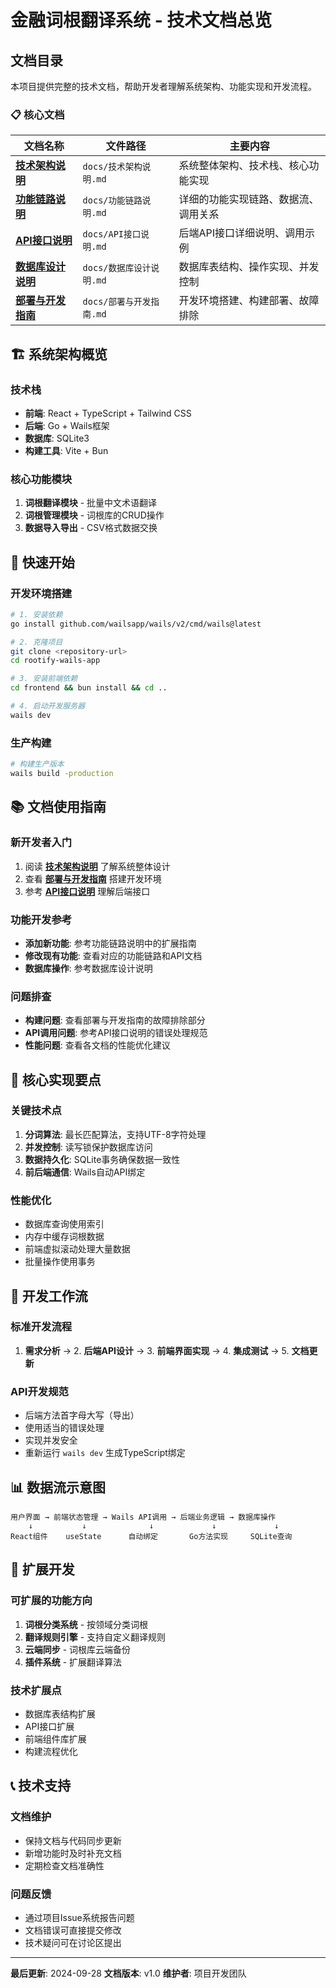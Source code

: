 # 金融词根翻译系统 - 技术文档总览

## 文档目录

本项目提供完整的技术文档，帮助开发者理解系统架构、功能实现和开发流程。

### 📋 核心文档

| 文档名称 | 文件路径 | 主要内容 |
|---------|---------|---------|
| **[技术架构说明](./技术架构说明.md)** | `docs/技术架构说明.md` | 系统整体架构、技术栈、核心功能实现 |
| **[功能链路说明](./功能链路说明.md)** | `docs/功能链路说明.md` | 详细的功能实现链路、数据流、调用关系 |
| **[API接口说明](./API接口说明.md)** | `docs/API接口说明.md` | 后端API接口详细说明、调用示例 |
| **[数据库设计说明](./数据库设计说明.md)** | `docs/数据库设计说明.md` | 数据库表结构、操作实现、并发控制 |
| **[部署与开发指南](./部署与开发指南.md)** | `docs/部署与开发指南.md` | 开发环境搭建、构建部署、故障排除 |

## 🏗️ 系统架构概览

### 技术栈
- **前端**: React + TypeScript + Tailwind CSS
- **后端**: Go + Wails框架
- **数据库**: SQLite3
- **构建工具**: Vite + Bun

### 核心功能模块
1. **词根翻译模块** - 批量中文术语翻译
2. **词根管理模块** - 词根库的CRUD操作
3. **数据导入导出** - CSV格式数据交换

## 🔧 快速开始

### 开发环境搭建
```bash
# 1. 安装依赖
go install github.com/wailsapp/wails/v2/cmd/wails@latest

# 2. 克隆项目
git clone <repository-url>
cd rootify-wails-app

# 3. 安装前端依赖
cd frontend && bun install && cd ..

# 4. 启动开发服务器
wails dev
```

### 生产构建
```bash
# 构建生产版本
wails build -production
```

## 📚 文档使用指南

### 新开发者入门
1. 阅读 **[技术架构说明](./技术架构说明.md)** 了解系统整体设计
2. 查看 **[部署与开发指南](./部署与开发指南.md)** 搭建开发环境
3. 参考 **[API接口说明](./API接口说明.md)** 理解后端接口

### 功能开发参考
- **添加新功能**: 参考功能链路说明中的扩展指南
- **修改现有功能**: 查看对应的功能链路和API文档
- **数据库操作**: 参考数据库设计说明

### 问题排查
- **构建问题**: 查看部署与开发指南的故障排除部分
- **API调用问题**: 参考API接口说明的错误处理规范
- **性能问题**: 查看各文档的性能优化建议

## 🎯 核心实现要点

### 关键技术点
1. **分词算法**: 最长匹配算法，支持UTF-8字符处理
2. **并发控制**: 读写锁保护数据库访问
3. **数据持久化**: SQLite事务确保数据一致性
4. **前后端通信**: Wails自动API绑定

### 性能优化
- 数据库查询使用索引
- 内存中缓存词根数据
- 前端虚拟滚动处理大量数据
- 批量操作使用事务

## 🔄 开发工作流

### 标准开发流程
1. **需求分析** → 2. **后端API设计** → 3. **前端界面实现** → 4. **集成测试** → 5. **文档更新**

### API开发规范
- 后端方法首字母大写（导出）
- 使用适当的错误处理
- 实现并发安全
- 重新运行 `wails dev` 生成TypeScript绑定

## 📊 数据流示意图

```
用户界面 → 前端状态管理 → Wails API调用 → 后端业务逻辑 → 数据库操作
    ↓           ↓              ↓             ↓             ↓
React组件    useState      自动绑定       Go方法实现     SQLite查询
```

## 🚀 扩展开发

### 可扩展的功能方向
1. **词根分类系统** - 按领域分类词根
2. **翻译规则引擎** - 支持自定义翻译规则
3. **云端同步** - 词根库云端备份
4. **插件系统** - 扩展翻译算法

### 技术扩展点
- 数据库表结构扩展
- API接口扩展
- 前端组件库扩展
- 构建流程优化

## 📞 技术支持

### 文档维护
- 保持文档与代码同步更新
- 新增功能时及时补充文档
- 定期检查文档准确性

### 问题反馈
- 通过项目Issue系统报告问题
- 文档错误可直接提交修改
- 技术疑问可在讨论区提出

---

**最后更新**: 2024-09-28
**文档版本**: v1.0
**维护者**: 项目开发团队